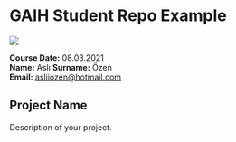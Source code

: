 # GAIH Student Repo Example
![](img/newlogo.png)

**Course Date:** 08.03.2021  
**Name:** Aslı 
**Surname:** Özen  
**Email:** asliiozen@hotmail.com  
 

## Project Name
Description of your project.

